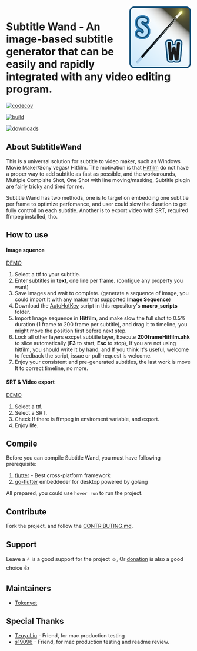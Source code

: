 <img src="./icon.png" width="170" align="right">

# Subtitle Wand - An image-based subtitle generator that can be easily and rapidly integrated with any video editing program.

[![codecov](https://codecov.io/gh/SubtitleWand/SubtitleWand/branch/master/graph/badge.svg?token=DUE41G13YN)](https://codecov.io/gh/SubtitleWand/SubtitleWand)

[![build](https://img.shields.io/github/workflow/status/SubtitleWand/SubtitleWand/Main/master)](https://github.com/SubtitleWand/SubtitleWand/actions)

[![downloads](https://img.shields.io/github/downloads/SubtitleWand/SubtitleWand/total)](https://github.com/SubtitleWand/SubtitleWand/releases)


## About SubtitleWand

This is a universal solution for subtitle to video maker, such as Windows Movie Maker/Sony vegas/ Hitfilm. The motivation is that [Hitfilm](https://fxhome.com/hitfilm-express) do not have a proper way to add subtitle as fast as possible, and the workarounds, Multiple Compisite Shot, One Shot with line moving/masking, Subtitle plugin are fairly tricky and tired for me.

Subtitle Wand has two methods, one is to target on embedding one subtitle per frame to optimize perfomance, and user could slow the duration to get fully controll on each subtitle. Another is to export video with SRT, required ffmpeg installed, tho.

## How to use

#### Image squence
[DEMO](https://www.youtube.com/watch?v=BeSdYeeK4QU)
1. Select a ttf to your subtitle.
2. Enter subtitles in **text**, one line per frame. (configue any property you want)
3. Save images and wait to complete. (generate a sequence of image, you could import It with any maker that supported **Image Sequence**)
4. Download the [AutoHotKey](https://www.autohotkey.com/) script in this repository's **macro_scripts** folder.
5. Import Image sequence in **Hitfilm**, and make slow the full shot to 0.5% duration (1 frame to 200 frame per subtitle), and drag It to timeline, you might move the position first before next step.
6. Lock all other layers excpet subtitle layer, Execute **200frameHitfilm.ahk** to slice automatically (**F3** to start, **Esc** to stop), If you are not using hitfilm, you should write It by hand, and If you think It's useful, welcome to feedback the script, issue or pull-request is welcome.
7. Enjoy your consistent and pre-generated subtitles, the last work is move It to correct timeline, no more.

#### SRT & Video export
[DEMO](https://youtu.be/HVXg0PPOl3Y)
1. Select a ttf.
2. Select a SRT.
3. Check If there is ffmpeg in enviroment variable, and export.
4. Enjoy life.

## Compile
Before you can compile Subtitle Wand, you must have following prerequisite:
1. [flutter](https://flutter.dev/docs/get-started/install) - Best cross-platform framework
2. [go-flutter](https://github.com/go-flutter-desktop/go-flutter) embeddeder for desktop powered by golang 

All prepared, you could use `hover run` to run the project.

## Contribute
Fork the project, and follow the [CONTRIBUTING.md](CONTRIBUTING.md).

## Support
Leave a ⭐️ is a good support for the project ☺️, Or [donation](https://subtitlewand.github.io/donation) is also a good choice 👍

## Maintainers
- [Tokenyet](https://github.com/Tokenyet)

## Special Thanks
- [TzuyuLiu](https://github.com/TzuyuLiu) - Friend, for mac production testing
- [s19096](https://github.com/s19096) - Friend, for mac production testing and readme review.
